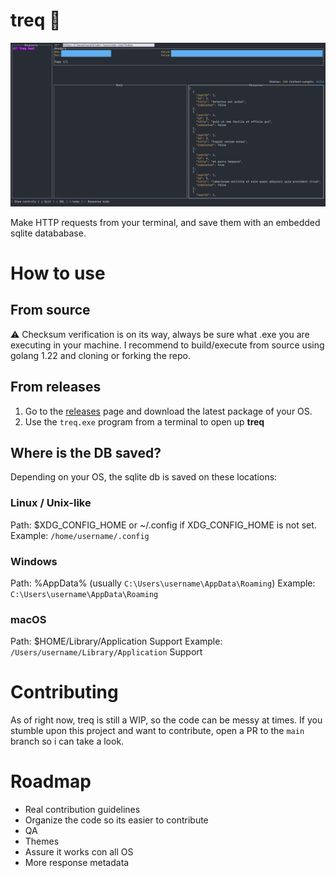 # treq 🦖

![demo_image_treq](./assets/demo-image.png)

Make HTTP requests from your terminal, and save them with an embedded sqlite datababase.

# How to use

## From source

⚠️ Checksum verification is on its way, always be sure what .exe you are executing in your machine.
I recommend to build/execute from source using golang 1.22 and cloning or forking the repo.

## From releases

1. Go to the [releases](https://github.com/lucaspiritogit/treq/releases) page and download the latest package of your OS.
2. Use the `treq.exe` program from a terminal to open up **treq**

## Where is the DB saved?

Depending on your OS, the sqlite db is saved on these locations:

### Linux / Unix-like

Path: $XDG_CONFIG_HOME or ~/.config if XDG_CONFIG_HOME is not set.
Example: `/home/username/.config`

### Windows

Path: %AppData% (usually `C:\Users\username\AppData\Roaming`)
Example: `C:\Users\username\AppData\Roaming`

### macOS

Path: $HOME/Library/Application Support
Example: `/Users/username/Library/Application` Support

# Contributing

As of right now, treq is still a WIP, so the code can be messy at times. If you stumble upon this project and want to contribute, open a PR to the `main` branch so i can take a look.

# Roadmap

- Real contribution guidelines
- Organize the code so its easier to contribute
- QA
- Themes
- Assure it works con all OS
- More response metadata
